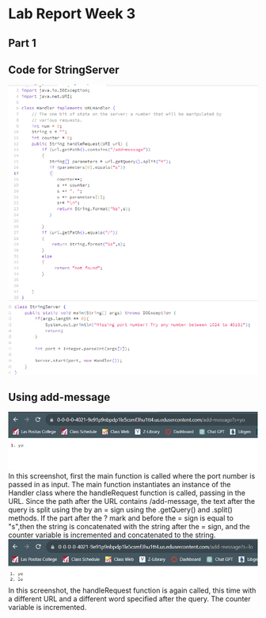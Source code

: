 # Lab Report Week 3

## Part 1
## Code for StringServer
![servercode](/images/servercode.png) <br>
![servercode1](/images/servercode1.png) <br>
## Using add-message
![addmessage](/images/addmessage.png) <br>
In this screenshot, first the main function is called where the port number is passed in as input. The main function instantiates an instance of the Handler class where the handleRequest function is called, passing in the URL. Since the path after the URL contains /add-message, the text after the query is split using the by an = sign using the .getQuery() and .split() methods. If the part after the ? mark and before the = sign is equal to "s",then the string is concatenated with the string after the = sign, and the counter variable is incremented and concatenated to the string. 
![addmessage1](/images/addmessage1.png) <br>
In this screenshot, the handleRequest function is again called, this time with a different URL and a different word specified after the query. The counter variable is incremented.
